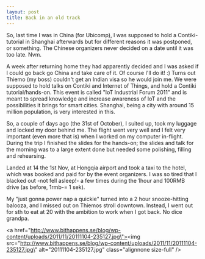 ```yaml
---
layout: post
title: Back in an old track
---
```


So, last time I was in China (for Ubicomp), I was supposed to hold a Contiki-tutorial in Shanghai afterwards but for different reasons it was postponed, or something. The Chinese organizers never decided on a date until it was too late. Nvm.

A week after returning home they had apparently decided and I was asked if I could go back go China and take care of it. Of course I\'ll do it! :) Turns out Thiemo (my boss) couldn\'t get an Indian visa so he would join me. We were supposed to hold talks on Contiki and Internet of Things, and hold a Contiki tutorial/hands-on. This event is called \"IoT Industrial Forum 2011\" and is meant to spread knowledge and increase awareness of IoT and the possibilities it brings for smart cities. Shanghai, being a city with around 15 million population, is very interested in this. 

So, a couple of days ago (the 31st of October), I suited up, took my luggage and locked my door behind me. The flight went very well and I felt very important (even more that is) when I worked on my computer in-flight. During the trip I finished the slides for the hands-on; the slides and talk for the morning was to a large extent done but needed some polishing, filling and rehearsing.

Landed at 14 the 1st Nov, at Hongqia airport and took a taxi to the hotel, which was booked and paid for by the event organizers. I was so tired that I blacked out -not fell asleep!- a few times during the 1hour and 100RMB drive (as before, 1rmb-= 1 sek).

My \"just gonna power nap a quickie\" turned into a 2 hour snooze-hitting balooza, and I missed out on Thiemos stroll downtown. Instead, I went out for sth to eat at 20 with the ambition to work when I got back. No dice grandpa.

<a href=\"http://www.bithappens.se/blog/wp-content/uploads/2011/11/20111104-235127.jpg\"><img src=\"http://www.bithappens.se/blog/wp-content/uploads/2011/11/20111104-235127.jpg\" alt=\"20111104-235127.jpg\" class=\"alignnone size-full\" /></a>
